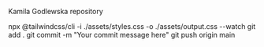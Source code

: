 Kamila Godlewska repository

npx @tailwindcss/cli -i ./assets/styles.css -o ./assets/output.css --watch
git add .
git commit -m "Your commit message here"
git push origin main